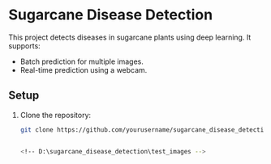 # Sugarcane Disease Detection

This project detects diseases in sugarcane plants using deep learning. It supports:
- Batch prediction for multiple images.
- Real-time prediction using a webcam.

## Setup

1. Clone the repository:
   ```bash
   git clone https://github.com/yourusername/sugarcane_disease_detection.git


   <!-- D:\sugarcane_disease_detection\test_images -->